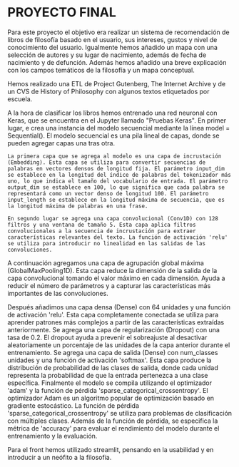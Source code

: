 # PROYECTO FINAL

Para este proyecto el objetivo era realizar un sistema de recomendación de libros de filosofía basado en el usuario, sus intereses, gustos y nivel de conocimiento del usuario. Igualmente hemos añadido un mapa con una selección de autores y su lugar de nacimiento, además de fecha de nacimiento y de defunción. Además hemos añadido una breve explicación con los campos temáticos de la filosofía y un mapa conceptual. 

Hemos realizado una ETL de Project Gutenberg, The Internet Archive y de un CVS de History of Philosophy con algunos textos etiquetados por escuela. 

A la hora de clasificar los libros hemos entrenado una red neuronal con Keras, que se encuentra en el Jupyter llamado "Pruebas Keras".    En primer lugar, e crea una instancia del modelo secuencial mediante la línea model = Sequential(). El modelo secuencial es una pila lineal de capas, donde se pueden agregar capas una tras otra.

    La primera capa que se agrega al modelo es una capa de incrustación (Embedding). Esta capa se utiliza para convertir secuencias de palabras en vectores densos de longitud fija. El parámetro input_dim se establece en la longitud del índice de palabras del tokenizador más uno, lo que indica el tamaño del vocabulario de entrada. El parámetro output_dim se establece en 100, lo que significa que cada palabra se representará como un vector denso de longitud 100. El parámetro input_length se establece en la longitud máxima de secuencia, que es la longitud máxima de palabras en una frase.

    En segundo lugar se agrega una capa convolucional (Conv1D) con 128 filtros y una ventana de tamaño 5. Esta capa aplica filtros convolucionales a la secuencia de incrustación para extraer características relevantes del texto. La función de activación 'relu' se utiliza para introducir no linealidad en las salidas de las convoluciones.
A continuación agregamos una capa de agrupación global máxima (GlobalMaxPooling1D). Esta capa reduce la dimensión de la salida de la capa convolucional tomando el valor máximo en cada dimensión. Ayuda a reducir el número de parámetros y a capturar las características más importantes de las convoluciones.

Después añadimos una capa densa (Dense) con 64 unidades y una función de activación 'relu'. Esta capa completamente conectada se utiliza para aprender patrones más complejos a partir de las características extraídas anteriormente.
Se agrega una capa de regularización (Dropout) con una tasa de 0.2. El dropout ayuda a prevenir el sobreajuste al desactivar aleatoriamente un porcentaje de las unidades de la capa anterior durante el entrenamiento.
Se agrega una capa de salida (Dense) con num_classes unidades y una función de activación 'softmax'. Esta capa produce la distribución de probabilidad de las clases de salida, donde cada unidad representa la probabilidad de que la entrada pertenezca a una clase específica.
Finalmente el modelo se compila utilizando el optimizador 'adam' y la función de pérdida 'sparse_categorical_crossentropy'. El optimizador Adam es un algoritmo popular de optimización basado en gradiente estocástico. La función de pérdida 'sparse_categorical_crossentropy' se utiliza para problemas de clasificación con múltiples clases.
Además de la función de pérdida, se especifica la métrica de 'accuracy' para evaluar el rendimiento del modelo durante el entrenamiento y la evaluación.

Para el front hemos utilizado streamlit, pensando en la usabilidad y en introducir a un neófito a la filosofía.
